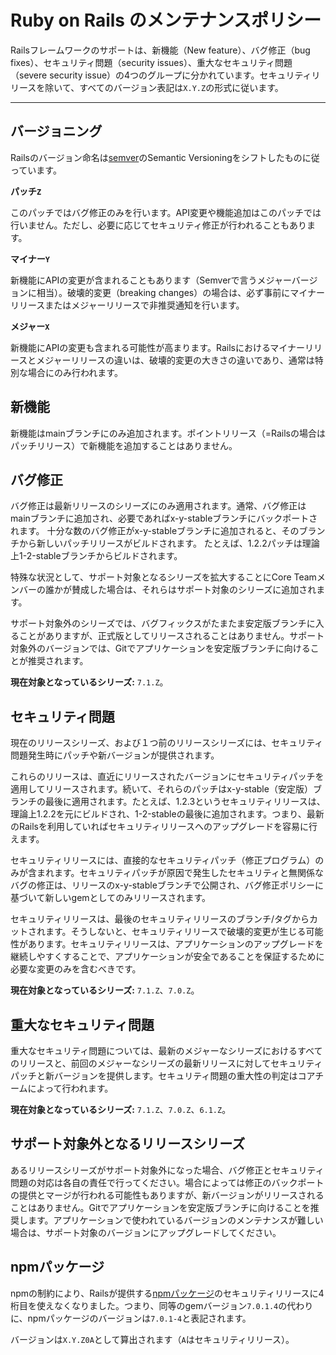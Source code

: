 Ruby on Rails のメンテナンスポリシー
====================================

Railsフレームワークのサポートは、新機能（New feature）、バグ修正（bug fixes）、セキュリティ問題（security issues）、重大なセキュリティ問題（severe security issue）の4つのグループに分かれています。セキュリティリリースを除いて、すべてのバージョン表記は`X.Y.Z`の形式に従います。

--------------------------------------------------------------------------------

バージョニング
------------

Railsのバージョン命名は[semver](http://semver.org/)のSemantic Versioningをシフトしたものに従っています。

**パッチ`Z`**

このパッチではバグ修正のみを行います。API変更や機能追加はこのパッチでは行いません。ただし、必要に応じてセキュリティ修正が行われることもあります。

**マイナー`Y`**

新機能にAPIの変更が含まれることもあります（Semverで言うメジャーバージョンに相当）。破壊的変更（breaking changes）の場合は、必ず事前にマイナーリリースまたはメジャーリリースで非推奨通知を行います。

**メジャー`X`**

新機能にAPIの変更も含まれる可能性が高まります。Railsにおけるマイナーリリースとメジャーリリースの違いは、破壊的変更の大きさの違いであり、通常は特別な場合にのみ行われます。

新機能
------------

新機能はmainブランチにのみ追加されます。ポイントリリース（=Railsの場合はパッチリリース）で新機能を追加することはありません。

バグ修正
---------

バグ修正は最新リリースのシリーズにのみ適用されます。通常、バグ修正はmainブランチに追加され、必要であればx-y-stableブランチにバックポートされます。
十分な数のバグ修正がx-y-stableブランチに追加されると、そのブランチから新しいパッチリリースがビルドされます。
たとえば、1.2.2パッチは理論上1-2-stableブランチからビルドされます。

特殊な状況として、サポート対象となるシリーズを拡大することにCore Teamメンバーの誰かが賛成した場合は、それらはサポート対象のシリーズに追加されます。

サポート対象外のシリーズでは、バグフィックスがたまたま安定版ブランチに入ることがありますが、正式版としてリリースされることはありません。サポート対象外のバージョンでは、Gitでアプリケーションを安定版ブランチに向けることが推奨されます。

**現在対象となっているシリーズ:** `7.1.Z`。

セキュリティ問題
---------------

現在のリリースシリーズ、および１つ前のリリースシリーズには、セキュリティ問題発生時にパッチや新バージョンが提供されます。

これらのリリースは、直近にリリースされたバージョンにセキュリティパッチを適用してリリースされます。続いて、それらのパッチはx-y-stable（安定版）ブランチの最後に適用されます。たとえば、1.2.3というセキュリティリリースは、理論上1.2.2を元にビルドされ、1-2-stableの最後に追加されます。つまり、最新のRailsを利用していればセキュリティリリースへのアップグレードを容易に行えます。

セキュリティリリースには、直接的なセキュリティパッチ（修正プログラム）のみが含まれます。セキュリティパッチが原因で発生したセキュリティと無関係なバグの修正は、リリースのx-y-stableブランチで公開され、バグ修正ポリシーに基づいて新しいgemとしてのみリリースされます。

セキュリティリリースは、最後のセキュリティリリースのブランチ/タグからカットされます。そうしないと、セキュリティリリースで破壊的変更が生じる可能性があります。セキュリティリリースは、アプリケーションのアップグレードを継続しやすくすることで、アプリケーションが安全であることを保証するために必要な変更のみを含むべきです。

**現在対象となっているシリーズ:** `7.1.Z`、`7.0.Z`。

重大なセキュリティ問題
----------------------

重大なセキュリティ問題については、最新のメジャーなシリーズにおけるすべてのリリースと、前回のメジャーなシリーズの最新リリースに対してセキュリティパッチと新バージョンを提供します。セキュリティ問題の重大性の判定はコアチームによって行われます。

**現在対象となっているシリーズ:** `7.1.Z`、`7.0.Z`、`6.1.Z`。

サポート対象外となるリリースシリーズ
--------------------------

あるリリースシリーズがサポート対象外になった場合、バグ修正とセキュリティ問題の対応は各自の責任で行ってください。場合によっては修正のバックポートの提供とマージが行われる可能性もありますが、新バージョンがリリースされることはありません。Gitでアプリケーションを安定版ブランチに向けることを推奨します。アプリケーションで使われているバージョンのメンテナンスが難しい場合は、サポート対象のバージョンにアップグレードしてください。

npmパッケージ
------------

npmの制約により、Railsが提供する[npmパッケージ][]のセキュリティリリースに4桁目を使えなくなりました。つまり、同等のgemバージョン`7.0.1.4`の代わりに、npmパッケージのバージョンは`7.0.1-4`と表記されます。

バージョンは`X.Y.Z0A`として算出されます（`A`はセキュリティリリース）。

[npmパッケージ]: https://www.npmjs.com/org/rails
